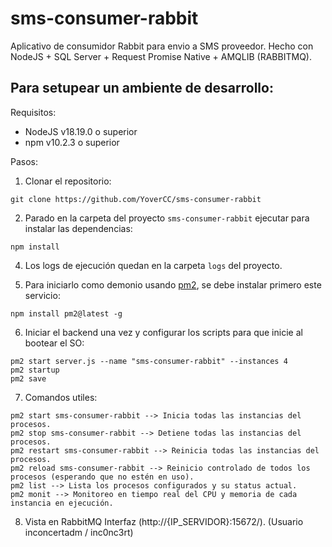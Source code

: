 # sms-consumer-rabbit

Aplicativo de consumidor Rabbit para envio a SMS proveedor. Hecho con NodeJS + SQL Server + Request Promise Native + AMQLIB (RABBITMQ).

## Para setupear un ambiente de desarrollo:

Requisitos:

* NodeJS v18.19.0 o superior
* npm v10.2.3 o superior

Pasos:

1. Clonar el repositorio:
  ```
  git clone https://github.com/YoverCC/sms-consumer-rabbit
  ```

2. Parado en la carpeta del proyecto `sms-consumer-rabbit` ejecutar para instalar las dependencias:
  ```
  npm install
  ```

4. Los logs de ejecución quedan en la carpeta `logs` del proyecto.

5. Para iniciarlo como demonio usando [pm2](http://pm2.keymetrics.io/), se debe instalar primero este servicio:
  ```
  npm install pm2@latest -g
  ```

6. Iniciar el backend una vez y configurar los scripts para que inicie al bootear el SO:
  ```
  pm2 start server.js --name "sms-consumer-rabbit" --instances 4
  pm2 startup
  pm2 save
  ```

7. Comandos utiles:
  ```
  pm2 start sms-consumer-rabbit --> Inicia todas las instancias del procesos.
  pm2 stop sms-consumer-rabbit --> Detiene todas las instancias del procesos.
  pm2 restart sms-consumer-rabbit --> Reinicia todas las instancias del procesos.
  pm2 reload sms-consumer-rabbit --> Reinicio controlado de todos los procesos (esperando que no estén en uso).
  pm2 list --> Lista los procesos configurados y su status actual.
  pm2 monit --> Monitoreo en tiempo real del CPU y memoria de cada instancia en ejecución.
  ```
8. Vista en RabbitMQ Interfaz (http://{IP_SERVIDOR}:15672/). (Usuario inconcertadm / inc0nc3rt)